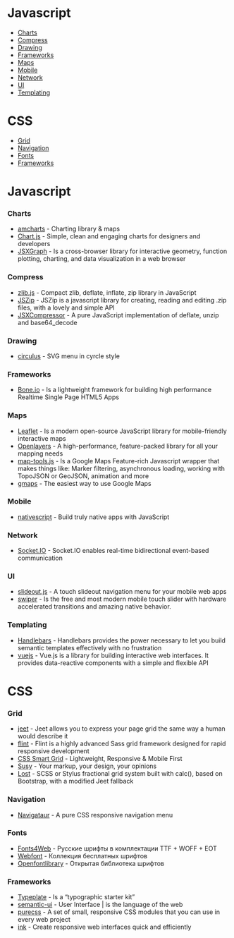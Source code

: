 # Javascript
- [Charts](#charts)
- [Compress](#compress)
- [Drawing](#drawing)
- [Frameworks](#frameworks)
- [Maps](#maps)
- [Mobile](#mobile)
- [Network](#network)
- [UI](#ui)
- [Templating](#templating)

# CSS
- [Grid](#grid)
- [Navigation](#grid)
- [Fonts](#fonts)
- [Frameworks](#frameworks)



# Javascript

### Charts
- [amcharts](http://www.amcharts.com/) - Charting library & maps
- [Chart.js](http://www.chartjs.org/) - Simple, clean and engaging charts for designers and developers
- [JSXGraph](https://github.com/jsxgraph/jsxgraph) - Is a cross-browser library for interactive geometry, function plotting, charting, and data visualization in a web browser

### Compress
- [zlib.js](https://github.com/imaya/zlib.js) - Compact zlib, deflate, inflate, zip library in JavaScript
- [JSZip](http://stuk.github.io/jszip/) - JSZip is a javascript library for creating, reading and editing .zip files, with a lovely and simple API
- [JSXCompressor](http://jsxgraph.uni-bayreuth.de/wp/jsxcompressor/) - A pure JavaScript implementation of deflate, unzip and base64_decode

### Drawing
- [circulus](http://sarasoueidan.com/tools/circulus/) - SVG menu in cyrcle style

### Frameworks
- [Bone.io](http://bone.io/) - Is a lightweight framework for building high performance Realtime Single Page HTML5 Apps

### Maps
- [Leaflet](http://leafletjs.com/) - Is a modern open-source JavaScript library for mobile-friendly interactive maps
- [Openlayers](http://openlayers.org/) - A high-performance, feature-packed library for all your mapping needs
- [map-tools.js](https://github.com/yagoferrer/map-tools) - Is a Google Maps Feature-rich Javascript wrapper that makes things like: Marker filtering, asynchronous loading, working with TopoJSON or GeoJSON, animation and more
- [gmaps](https://github.com/hpneo/gmaps) - The easiest way to use Google Maps

### Mobile
- [nativescript](https://www.nativescript.org/) - Build truly native apps with JavaScript

### Network
- [Socket.IO](http://socket.io/) - Socket.IO enables real-time bidirectional event-based communication

### UI
- [slideout.js](https://mango.github.io/slideout/) - A touch slideout navigation menu for your mobile web apps
- [swiper](http://www.idangero.us/swiper/) - Is the free and most modern mobile touch slider with hardware accelerated transitions and amazing native behavior.

### Templating
- [Handlebars](http://handlebarsjs.com/) - Handlebars provides the power necessary to let you build semantic templates effectively with no frustration
- [vuejs](http://vuejs.org/) - Vue.js is a library for building interactive web interfaces. 
It provides data-reactive components with a simple and flexible API



# CSS

### Grid
- [jeet](http://jeet.gs/) - Jeet allows you to express your page grid the same way a human would describe it
- [flint](http://flint.gs/) - Flint is a highly advanced Sass grid framework designed for rapid responsive development
- [CSS Smart Grid](http://dryan.github.io/css-smart-grid/) - Lightweight, Responsive & Mobile First
- [Susy](http://susy.oddbird.net/) - Your markup, your design, your opinions
- [Lost](https://github.com/corysimmons/lost) - SCSS or Stylus fractional grid system built with calc(), based on Bootstrap, with a modified Jeet fallback

### Navigation
- [Navigataur](https://github.com/micjamking/Navigataur) - A pure CSS responsive navigation menu

### Fonts
- [Fonts4Web](http://fonts4web.ru/) - Русские шрифты в комплектации TTF + WOFF + EOT
- [Webfont](http://webfont.ru/) - Коллекция бесплатных шрифтов
- [Openfontlibrary](http://openfontlibrary.org/ru) - Открытая библиотека шрифтов

### Frameworks
- [Typeplate](http://typeplate.com/) - Is a “typographic starter kit”
- [semantic-ui](http://semantic-ui.com/) - User Interface | is the language of the web
- [purecss](http://purecss.io/) - A set of small, responsive CSS modules that you can use in every web project
- [ink](http://ink.sapo.pt//) - Create responsive web interfaces quick and efficiently
